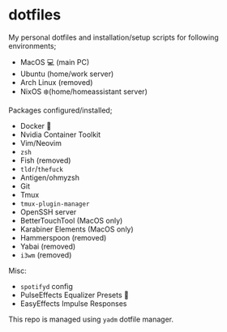 # dotfiles

My personal dotfiles and installation/setup scripts for following environments;
- MacOS 💻 (main PC)
- Ubuntu (home/work server)
- Arch Linux (removed)
- NixOS ❄️(home/homeassistant server)

Packages configured/installed;
- Docker 🐳
- Nvidia Container Toolkit
- Vim/Neovim 
- `zsh`
- Fish (removed)
- `tldr`/`thefuck`
- Antigen/ohmyzsh
- Git
- Tmux
- `tmux-plugin-manager`
- OpenSSH server
- BetterTouchTool (MacOS only)
- Karabiner Elements (MacOS only)
- Hammerspoon (removed)
- Yabai (removed)
- `i3wm` (removed)

Misc:
- `spotifyd` config
- PulseEffects Equalizer Presets 🎵
- EasyEffects Impulse Responses
  
This repo is managed using `yadm` dotfile manager.
